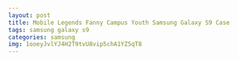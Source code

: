 ```yaml
---
layout: post
title: Mobile Legends Fanny Campus Youth Samsung Galaxy S9 Case
tags: samsung galaxy s9
categories: samsung
img: 1ooeyJvlYJ4H2T9tvU8vip5chA1YZ5qT8
---
```

